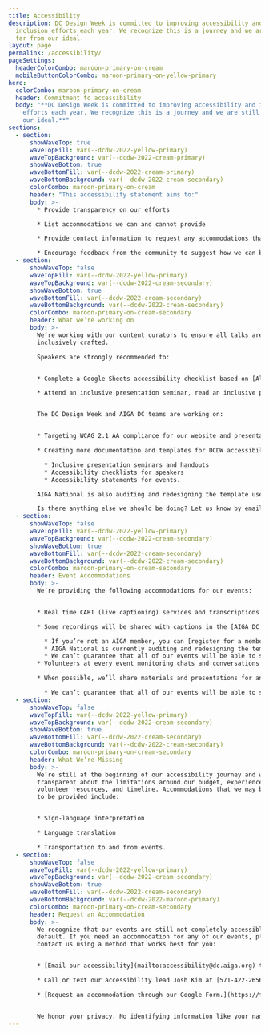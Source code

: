 ```yaml
---
title: Accessibility
description: DC Design Week is committed to improving accessibility and
  inclusion efforts each year. We recognize this is a journey and we are still
  far from our ideal.
layout: page
permalink: /accessibility/
pageSettings:
  headerColorCombo: maroon-primary-on-cream
  mobileButtonColorCombo: maroon-primary-on-yellow-primary
hero:
  colorCombo: maroon-primary-on-cream
  header: Commitment to accessibility
  body: "**DC Design Week is committed to improving accessibility and inclusion
    efforts each year. We recognize this is a journey and we are still far from
    our ideal.**"
sections:
  - section:
      showWaveTop: true
      waveTopFill: var(--dcdw-2022-yellow-primary)
      waveTopBackground: var(--dcdw-2022-cream-primary)
      showWaveBottom: true
      waveBottomFill: var(--dcdw-2022-cream-primary)
      waveBottomBackground: var(--dcdw-2022-cream-secondary)
      colorCombo: maroon-primary-on-cream
      header: "This accessibility statement aims to:"
      body: >-
        * Provide transparency on our efforts 

        * List accommodations we can and cannot provide

        * Provide contact information to request any accommodations that may have been missed or undocumented

        * Encourage feedback from the community to suggest how we can be more inclusive in the future.
  - section:
      showWaveTop: false
      waveTopFill: var(--dcdw-2022-yellow-primary)
      waveTopBackground: var(--dcdw-2022-cream-secondary)
      showWaveBottom: true
      waveBottomFill: var(--dcdw-2022-cream-secondary)
      waveBottomBackground: var(--dcdw-2022-cream-secondary)
      colorCombo: maroon-primary-on-cream-secondary
      header: What we’re working on
      body: >-
        We’re working with our content curators to ensure all talks are
        inclusively crafted.

        Speakers are strongly recommended to:


        * Complete a Google Sheets accessibility checklist based on [Allison Ravenhall’s article Inclusive Design for Accessible Presentations.](https://www.smashingmagazine.com/2018/11/inclusive-design-accessible-presentations/)

        * Attend an inclusive presentation seminar, read an inclusive presentation handout, and review Allison’s article.


        The DC Design Week and AIGA DC teams are working on:


        * Targeting WCAG 2.1 AA compliance for our website and presentation materials which includes meaningful alt text, respecting reduced motion preferences, and understandable heading structures. We can’t cover everything as a small team of volunteers, so if you see something wrong please let us know at [designweek@dc.aiga.org](mailto:designweek@dc.aiga.org).

        * Creating more documentation and templates for DCDW accessibility including:

          * Inclusive presentation seminars and handouts
          * Accessibility checklists for speakers
          * Accessibility statements for events. 

        AIGA National is also auditing and redesigning the template used by all chapters, including DC, to make registration and access to videos more accessible to everyone.

        Is there anything else we should be doing? Let us know by emailing our accessibility team at [accessibility@dc.aiga.org](mailto:accessibility@dc.aiga.org).
  - section:
      showWaveTop: false
      waveTopFill: var(--dcdw-2022-yellow-primary)
      waveTopBackground: var(--dcdw-2022-cream-secondary)
      showWaveBottom: true
      waveBottomFill: var(--dcdw-2022-cream-secondary)
      waveBottomBackground: var(--dcdw-2022-cream-secondary)
      colorCombo: maroon-primary-on-cream-secondary
      header: Event Accommodations
      body: >-
        We’re providing the following accommodations for our events:


        * Real time CART (live captioning) services and transcriptions for virtual events.

        * Some recordings will be shared with captions in the [AIGA DC recordings archive](https://dc.aiga.org/introducing-the-aiga-dc-event-recordings-archive/) for AIGA members to rewatch or catch up on at a later date. 

          * If you’re not an AIGA member, you can [register for a membership on our website](https://www.aiga.org/membership-community/aiga-membership). We’re a 100% non-profit entity, so this goes a long way to keeping us afloat. 
          * AIGA National is currently auditing and redesigning the template used by all chapters, including DC, to make registration and access to videos more accessible to everyone. If you have difficulties registering or accessing the recordings in its current state, please let us know at [dcdw@dc.aiga.org](mailto:dcdw@dc.aiga.org).
          * We can’t guarantee that all of our events will be able to share recordings as some talks may contain classified information. If we’re unable to do so, we’ll disclose that ahead of time in each of the event’s descriptions.
        * Volunteers at every event monitoring chats and conversations for [compliance to AIGA’s code of conduct](https://dc.aiga.org/events/code-of-conduct/).

        * When possible, we’ll share materials and presentations for an event prior to it starting. Follow along comfortably with your own technology and at your own pace.

          * We can’t guarantee that all of our events will be able to share their materials ahead of time because some talks may contain classified information or may not have the resources and time to do so.
  - section:
      showWaveTop: false
      waveTopFill: var(--dcdw-2022-yellow-primary)
      waveTopBackground: var(--dcdw-2022-cream-secondary)
      showWaveBottom: true
      waveBottomFill: var(--dcdw-2022-cream-secondary)
      waveBottomBackground: var(--dcdw-2022-cream-secondary)
      colorCombo: maroon-primary-on-cream-secondary
      header: What We’re Missing
      body: >-
        We’re still at the beginning of our accessibility journey and want to be
        transparent about the limitations around our budget, experience,
        volunteer resources, and timeline. Accommodations that we may be unable
        to be provided include:


        * Sign-language interpretation

        * Language translation

        * Transportation to and from events.
  - section:
      showWaveTop: false
      waveTopFill: var(--dcdw-2022-yellow-primary)
      waveTopBackground: var(--dcdw-2022-cream-secondary)
      showWaveBottom: true
      waveBottomFill: var(--dcdw-2022-cream-secondary)
      waveBottomBackground: var(--dcdw-2022-maroon-primary)
      colorCombo: maroon-primary-on-cream-secondary
      header: Request an Accommodation
      body: >-
        We recognize that our events are still not completely accessible by
        default. If you need an accommodation for any of our events, please
        contact us using a method that works best for you:


        * [Email our accessibility](mailto:accessibility@dc.aiga.org) team at accessibility@dc.aiga.org.

        * Call or text our accessibility lead Josh Kim at [571-422-2656](tel:571-422-2656).

        * [Request an accommodation through our Google Form.](https://forms.gle/fPsJ3JV59W3wrmPs7)


        We honor your privacy. No identifying information like your name is required to request an accommodation, and all details will be deleted once completed.
---
```

